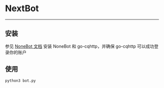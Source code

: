 # NextBot

---

## 安装

参见 [NoneBot 文档](https://docs.nonebot.dev/guide/installation.html) 安装 NoneBot 和 go-cqhttp，并确保 go-cqhttp 可以成功登录你的账户

## 使用

```bash
python3 bot.py
```
